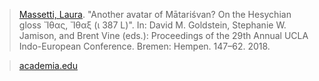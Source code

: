 > [Massetti, Laura](massetti). "Another avatar of Mātariśvan? On the Hesychian gloss Ἴθας, Ἴθαξ (ι 387 L)". In: David M. Goldstein, Stephanie W. Jamison, and Brent Vine (eds.): Proceedings of the 29th Annual UCLA Indo-European Conference. Bremen: Hempen. 147–62. 2018.

> [academia.edu](https://www.academia.edu/38811614)

